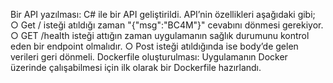 Bir API yazılması:
C# ile bir API geliştirildi. API’nin özellikleri aşağıdaki gibi;
○ Get / isteği atıldığı zaman "{"msg":"BC4M"}" cevabını dönmesi gerekiyor.
○ GET /health isteği attığın zaman uygulamanın sağlık durumunu kontrol eden
bir endpoint olmalıdır.
○ Post isteği atıldığında ise body’de gelen verileri geri dönmeli.
Dockerfile oluşturulması:
Uygulamanın Docker üzerinde çalışabilmesi için ilk olarak bir Dockerfile hazırlandı.
